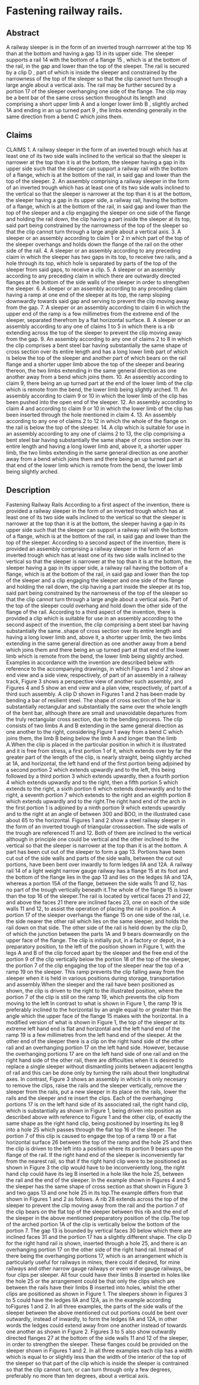 # Fastening railway rails.

## Abstract
A railway sleeper is in the form of an inverted trough narrrower at the top 16 than at the bottom and having a gap 13 in its upper side. The sleeper supports a rail 14 with the bottom of a flange 15 , which is at the bottom of the rail, in the gap and lower than the top of the sleeper. The rail is secured by a clip D , part of which is inside the sleeper and constrained by the narrowness of the top of the sleeper so that the clip cannot turn through a large angle about a vertical axis. The rail may be further secured by a portion 17 of the sleeper overhanging one side of the flange. The clip may be a bent bar of the same cross section throughout its length and comprising a short upper limb A and a longer lower limb B , slightly arched 1A and ending in an up turned part 9 , the limbs extending generally in the same direction from a bend C which joins them.

## Claims
CLAIMS 1. A railway sleeper in the form of an inverted trough which has at least one of its two side walls inclined to the vertical so that the sleeper is narrower at the top than it is at the bottom, the sleeper having a gap in its upper side such that the sleeper can support a railway rail with the bottom of a flange, which is at the bottom of the rail, in said gap and lower than the top of the sleeper. 2. An assembly comprising a railway sleeper in the form of an inverted trough which has at least one of its two side walls inclined to the vertical so that the sleeper is narrower at the top than it is at the bottom, the sleeper having a gap in its upper side, a railway rail, having the bottom of a flange, which is at the bottom of the rail, in said gap and lower than the top of the sleeper and a clip engaging the sleeper on one side of the flange and holding the rail down, the clip having a part inside the sleeper at its top, said part being constrained by the narrowness of the top of the sleeper so that the clip cannot turn through a large angle about a vertical axis. 3. A sleeper or an assembly according to claim 1 or 2 in which part of the top of the sleeper overhangs and holds down the flange of the rail on the other side of the rail. 4. A sleeper or an assembly according to any preceding claim in which the sleeper has two gaps in its top, to receive two rails, and a hole through its top, which hole is separated by parts of the top of the sleeper from said gaps, to receive a clip. 5. A sleeper or an assembly according to any preceding claim in which there are outwardly directed flanges at the bottom of the side walls of the sleeper in order to strengthen the sleeper. 6. A sleeper or an assembly according to any preceding claim having a ramp at one end of the sleeper at its top, the ramp sloping downwardly towards said gap and serving to prevent the clip moving away from the gap. 7. A sleeper or an assembly according to claim 6 in which the upper end of the ramp is a few millimetres from the extreme end of the sleeper, separated therefrom by a flat horizontal surface. 8. A sleeper or an assembly according to any one of claims 1 to 5 in which there is a rib extending across the top of the sleeper to prevent the clip moving away from the gap. 9. An assembly according to any one of claims 2 to 8 in which the clip comprises a bent steel bar having substantially the same shape of cross section over its entire length and has a long lower limb part of which is below the top of the sleeper and another part of which bears on the rail flange and a shorter upper limb above the top of the sleeper and bearing thereon, the two limbs extending in the same general direction as one another away from a bend which joins them. 10. An assembly according to claim 9, there being an up turned part at the end of the lower limb of the clip which is remote from the bend, the lower limb being slightly arched. 11. An assembly according to claim 9 or 10 in which the lower limb of the clip has been pushed into the open end of the sleeper. 12. An assembly according to claim 4 and according to claim 9 or 10 in which the lower limb of the clip has been inserted through the hole mentioned in claim 4. 13. An assembly according to any one of claims 2 to 12 in which the whole of the flange on the rail is below the top of the sleeper. 14. A clip which is suitable for use in an assembly according to any one of claims 2 to 13, the clip comprising a bent steel bar having substantially the same shape of cross section over its entire length and having a long lower limb and, above it, a shorter upper limb, the two limbs extending in the same general direction as one another away from a bend which joins them and there being an up turned part at that end of the lower limb which is remote from the bend, the lower limb being slightly arched.

## Description
Fastening Railway Rails According to a first aspect of the invention, there is provided a railway sleeper in the form of an inverted trough which has at least one of its two side walls inclined to the vertical so that the sleeper is narrower at the top than it is at the bottom, the sleeper having a gap in its upper side such that the sleeper can support a railway rail with the bottom of a flange, which is at the bottom of the rail, in said gap and lower than the top of the sleeper. According to a second aspect of the invention, there is provided an assembly comprising a railway sleeper in the form of an inverted trough which has at least one of its two side walls inclined to the vertical so that the sleeper is narrower at the top than it is at the bottom, the sleeper having a gap in its upper side, a railway rail having the bottom of a flange, which is at the bottom of the rail, in said gap and lower than the top of the sleeper and a clip engaging the sleeper and one side of the flange and holding the rail down, the clip having a part inside the sleeper at its top, said part being constrained by the narrowness of the top of the sleeper so that the clip cannot turn through a large angle about a vertical axis. Part of the top of the sleeper could overhang and hold down the other side of the flange of the rail. According to a third aspect of the invention, there is provided a clip which is suitable for use in an assembly according to the second aspect of the invention, the clip comprising a bent steel bar having substantially the same..shape of cross section over its entire length and having a long lower limb and, above it, a shorter upper limb, the two limbs extending in the same general direction as one another away from a bend which joins them and there being an up turned part at that end of.the lower limb which is remote from the bend, the lower limb being slightly arched. Examples in accordance with the invention are described below with reference to the accompanying drawings, in which Figures 1 and 2 show an end view and a side view, respectively, of part of an assembly in a railway track, Figure 3 shows a perspective view of another such assembly, and Figures 4 and 5 show an end view and a plan view, respectively, of part.of a third such assembly. A clip D shown in Figures 1 and 2 has been made by bending a bar of resilient steel. The shape of cross section of the bar is substantially rectangular and substantially the same over the whole length of the bent bar, although there are small and unavoidable departures from the truly rectangular cross section, due to the bending process. The clip consists of two limbs A and B extending in the same general direction as one another to the right, considering Figure 1 away from a bend C which joins them, the limb B being below the limb A and longer than the limb A.When the clip is placed in the particular position in which it is illustrated and it is free from stress, a first portion 1 of it, which extends over by far the greater part of the length of the clip, is nearly straight, being slightly arched at 1A, and horizontal, the left hand end of the first portion being adjoined by a second portion 2 which extends upwardly and to the left, this being followed by a third portion 3 which extends upwardly, then a fourth portion 4 which extends upwardly and to the right, then a fifth portion 5 which extends to the right, a sixth portion 6 which extends downwardly and to the right, a seventh portion 7 which extends to the right and an eighth portion 8 which extends upwardly and to the right.The right hand end of the arch in the first portion 1 is adjoined by a ninth portion 9 which extends upwardly and to the right at an angle of between 300 and BOO, in the illustrated case about 65 to the horizontal. Figures 1 and 2 show a steel railway sleeper in the form of an inverted trough of triangular crosssection. The side walls of the trough are referenced 11 and 12. Both of them are inclined to the vertical although in principle one could be vertical and the other inclined to the vertical so that the sleeper is narrower at the top than it is at the bottom. A part has been cut out of the sleeper to form a gap 13. Portions have been cut out of the side walls and parts of the side walls, between the cut out portions, have been bent over inwardly to form ledges llA and 12A. A railway rail 14 of a light weight narrow gauge railway has a flange 15 at its foot and the bottom of the flange lies in the gap 13 and lies on the ledges llA and 12A, whereas a portion 15A of the flange, between the side walls 11 and 12, has no part of the trough vertically beneath it.The whole of the flange 15 is lower than the top 16 of the sleeper.The rail is located by vertical faces 21 and 22, and above the faces 21 there are inclined faces 23, one on each of the side walls 11 and 12, to assist the operation of placing the rail in position. A portion 17 of the sleeper overhangs the flange 15 on one side of the rail, i.e. the side nearer the other rail which lies on the same sleeper, and holds the rail down on that side. The other side of the rail is held down by the clip D, of which the junction between the parts 1A and 9 bears downwardly on the upper face of the flange. The clip is initially put, in a factory or depot, in a preparatory position, to the left of the position shown in Figure 1, with the legs A and B of the clip forced apart by the sleeper and the free end of the portion 9 of the clip vertically below the portion 18 of the top of the sleeper, the portion 7 of the clip engaging the top of the sleeper near the top of a ramp 19 on the sleeper. This ramp prevents the clip falling away from the sleeper when it is held in various positions during storage, transportation and assembly.When the sleeper and the rail have been positioned as shown, the clip is driven to the right to the illustrated position, where the portion 7 of the clip is still on the ramp 19, which prevents the clip from moving to the left In contrast to what is shown in Figure 1, the ramp 19 is preferably inclined to the horizontal by an angle equal to or greater than the angle which the upper face of the flange 15 makes with the horizontal. In a modified version of what is shown in Figure 1, the top of the sleeper at its extreme left hand end is flat and horizontal and the left hand end of the ramp 19 is a few millimetres from the left hand end of the sleeper. At the other end of the sleeper there is a clip on the right hand side of the other rail and an overhanging portion 17 on the left hand side. However, because the overhanging portions 17 are on the left hand side of one rail and on the right hand side of the other rail, there are difficulties when it is desired to replace a single sleeper without dismantling joints between adjacent lengths of rail and this can be done only by turning the rails about their longitudinal axes. In contrast, Figure 3 shows an assembly in which it is only necesary to remove the clips, raise the rails and the sleeper vertically, remove the sleeper from the rails, put a new sleeper in its place on the rails, lower the rails and the sleeper and re insert the clips. Each of the overhanging portions 17 is on the left hand side of its associated rail, the right hand clip, which is substantially as shown in Figure 1, being driven into position as described above with reference to Figure 1 and the other clip, of exactly the same shape as the right hand clip, being positioned by inserting its leg B into a hole 25 which passes through the flat top 16 of the sleeper. The portion 7 of this clip is caused to engage the top of a ramp 19 or a flat horizontal surface 26 between the top of the ramp and the hole 25 and then the clip is driven to the left into a position where its portion 9 bears upon the flange of the rail. If the right hand end of the sleeper is inconveniently far from the nearest rail, so that if the right hand clip were to be positioned as shown in Figure 3 the clip would have to be inconveniently long, the right hand clip could have its leg B inserted in a hole like the hole 25, between the rail and the end of the sleeper. In the example shown in Figures 4 and 5 the sleeper has the same shape of cross section as that shown in Figure 3 and two gaps 13 and one hole 25 in its top.The example differs from that shown in Figures 1 and 2 as follows. A rib 28 extends across the top of the sleeper to prevent the clip moving away from the rail and the portion 7 of the clip bears on the flat top of the sleeper between this rib and the end of the sleeper in the above mentioned preparatory position of the clip.The top of the arched portion 1A of the clip is vertically below the bottom of the portion 7. The gap 13 is bounded by vertical faces 30 below which there are inclined faces 31 and the portion 17 has a slightly different shape. The clip D for the right hand rail is shown, inserted through a hole 25, and there is an overhanging portion 17 on the other side of the right hand rail. Instead of there being the overhanging portions 17, which is an arrangement which is particularly useful for railways in mines, there could if desired, for mine railways and other narrow gauge railways or even wider gauge railways, be four clips per sleeper. All four could have their limbs B inserted in holes like the hole 25 or the arrangement could be that only the clips which are between the rails have their limbs B inserted into holes, whilst the other clips are positioned as shown in Figure 1. The sleepers shown in Figures 3 to 5 could have the ledges llA and 12A, as in the example according toFigures 1 and 2. In all three examples, the parts of the side walls of the sleeper between the above mentioned cut out portions could be bent over outwardly, instead of inwardly, to form the ledges llA and 12A, in other words the ledges could extend away from one another instead of towards one another as shown in Figure 2. Figures 3 to 5 also show outwardly directed flanges 27 at the bottom of the side walls 11 and 12 of the sleeper, in order to strengthen the sleeper. These flanges could be provided on the sleeper shown in Figures 1 and 2. In all three examples each clip has a width which is equal to or slightly less than the width of the interior of the top of the sleeper so that part of the clip which is inside the sleeper is contrained so that the clip cannot turn, or can turn through only a few degrees, preferably no more than ten degrees, about a vertical axis.